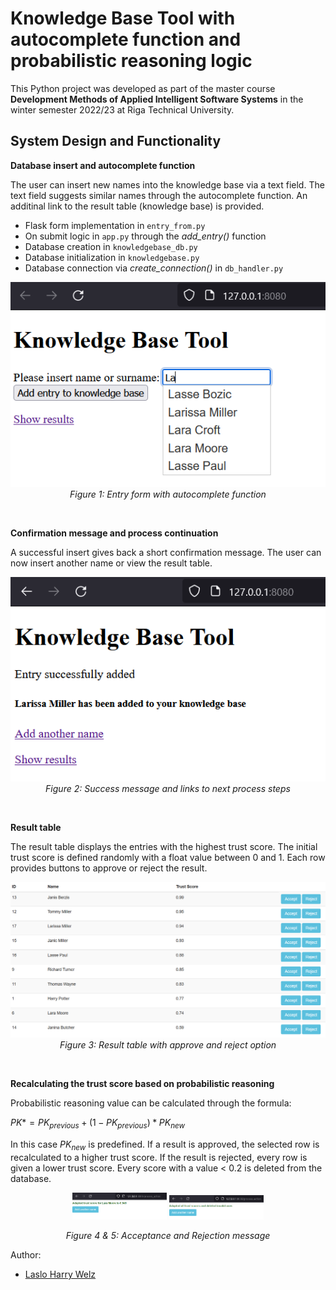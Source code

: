 # Knowledge Base Tool with autocomplete function and probabilistic reasoning logic

This Python project was developed as part of the master course **Development Methods of Applied Intelligent Software Systems** in the winter semester 2022/23 at Riga Technical University.

## System Design and Functionality

**Database insert and autocomplete function**

The user can insert new names into the knowledge base via a text field. The text field suggests similar names through the autocomplete function. An additinal link to the result table (knowledge base) is provided. 

- Flask form implementation in `entry_from.py`
- On submit logic in `app.py` through the *add_entry()* function
- Database creation in `knowledgebase_db.py`
- Database initialization in `knowledgebase.py`
- Database connection via *create_connection()* in `db_handler.py`

<div align="center">
  <kbd><img src="images/entry_page_autocomplete.PNG" width="650"/></kbd></br>
<figcaption><I>Figure 1: Entry form with autocomplete function</I></figcaption>
</div>

&nbsp;

**Confirmation message and process continuation**

A successful insert gives back a short confirmation message. The user can now insert another name or view the result table.

<div align="center">
<img src="images/insert_success_message.PNG" width="650"/></br>
<figcaption><I>Figure 2: Success message and links to next process steps</I></figcaption>
</div>

&nbsp;

**Result table**

The result table displays the entries with the highest trust score. The initial trust score is defined randomly with a float value between 0 and 1. Each row provides buttons to approve or reject the result.

<div align="center">
<img src="images/result_table.PNG" width="650"/></br>
<figcaption><I>Figure 3: Result table with approve and reject option</I></figcaption>
</div>

&nbsp;

**Recalculating the trust score based on probabilistic reasoning**

Probabilistic reasoning value can be calculated through the formula: 

$PK* = PK_{previous} + (1-PK_{previous}) * PK_{new}$

In this case $PK_{new}$ is predefined.
If a result is approved, the selected row is recalculated to a higher trust score.
If the result is rejected, every row is given a lower trust score. Every score with a value < 0.2 is deleted from the database.

<p float="left" align="middle">
  <img src="images/message_acceptance.PNG" width="30%" />
  <img src="images/message_rejection.PNG" width="30%" /> 
</p>
<div align="center">
<figcaption><I>Figure 4 & 5: Acceptance and Rejection message</I></figcaption>
</div>


Author:
* [Laslo Harry Welz](https://github.com/LasHarry)
